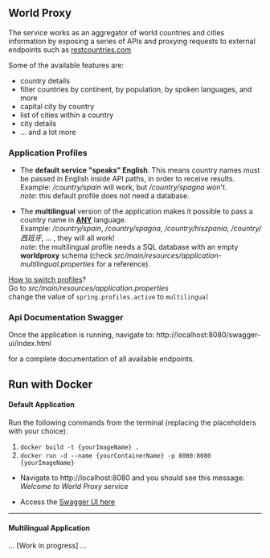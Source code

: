## World Proxy


The service works as an aggregator of world countries and cities
information by exposing a series of APIs and proxying requests to
external endpoints such as [restcountries.com](https://restcountries.com/)

Some of the available features are:
- country details
- filter countries by continent, by population, by spoken languages, and more
- capital city by country
- list of cities within a country
- city details
- ... and a lot more

### Application Profiles

- The **default service "speaks" English**. This means country names must be passed
in English inside API paths, in order to receive results.\
Example: */country/spain* will work, but */country/spagna* won't.\
*note*: this default profile does not need a database.


- The **multilingual** version of the
application makes it possible to pass a country name in <u>**ANY**</u> language.\
Example: */country/spain*, */country/spagna*, */country/hiszpania*, */country/西班牙*, ... ,  they
will all work!\
*note*: the multilingual profile needs a SQL database 
with an empty **worldproxy** schema (check *src/main/resources/application-multilingual.properties* for a reference).

<u>How to switch profiles</u>?\
Go to *src/main/resources/application.properties*\
change the value of `spring.profiles.active` to `multilingual`

### Api Documentation Swagger
Once the application is running, navigate to:
http://localhost:8080/swagger-ui/index.html

for a complete documentation of all available endpoints.


## Run with Docker

#### Default Application
Run the following commands from the terminal (replacing the placeholders with your choice):
1) `docker build -t {yourImageName} .`
2) `docker run -d --name {yourContainerName} -p 8080:8080 {yourImageName}`

- Navigate to http://localhost:8080 and you should see this message:\
*Welcome to World Proxy service*

- Access the [Swagger UI here](http://localhost:8080/swagger-ui/index.html)

----------
#### Multilingual Application
... [Work in progress] ...